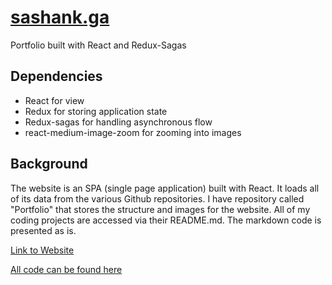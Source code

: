 # [sashank.ga](www.sashank.ga)
Portfolio built with React and Redux-Sagas

## Dependencies
- React for view
- Redux for storing application state
- Redux-sagas for handling asynchronous flow
- react-medium-image-zoom for zooming into images

## Background
The website is an SPA (single page application) built with React. It loads all of its data from the various Github repositories. I have repository called "Portfolio" that stores the structure and images for the website. All of my coding projects are accessed via their README.md. The markdown code is presented as is.

[Link to Website](www.sashank.ga)

[All code can be found here](https://github.com/sashankg/sashank.ga)
